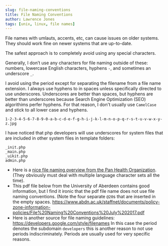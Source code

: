 ```yaml
---
slug: file-naming-conventions
title: File Naming Conventions
author: Lawrence Jones
tags: [unix, linux, file names]
---
```


File names with umlauts, accents, etc, can cause issues on older systems. They should work fine on newer systems that are up-to-date.

The safest approach is to completely avoid using any special characters.

Generally, I don’t use any characters for file naming outside of these: numbers, lowercase English characters, hyphens ```-```, and sometimes an underscore ```_```.

I avoid using the period except for separating the filename from a file name extension. I always use hyphens to in spaces unless specifically directed to use underscores. Underscores are better than spaces, but hyphens are better than underscores because Search Engine Optimization (SEO) algorithims perfer hyphens. For that reason, I don't usually use ```CamelCase``` and stick to all lower case and hyphens.  

```1-2-3-4-5-6-7-8-9-0-a-b-c-d-e-f-g-h-i-j-k-l-m-n-o-p-q-r-s-t-u-v-w-x-y-z.jpg```

I have noticed that php developers will use underscores for system files that are included in other system files in template folders:

```
_init.php
_main.php
_uikit.php
admin.php
```

* Here is a [nice file naming overview from the Pan Health Organization](https://www.paho.org/par/index.php?option=com_docman&view=download&alias=560-guide-to-proper-file-naming&category_slug=organizacion-de-la-representacion&Itemid=253). (They obviously must deal with multiple language character sets all the time).
* This pdf file below from the University of Aberdeen contains good information, but I find it ironic that the pdf file name does not use file naming conventions. (Note the four separate ```@20```s that are inserted in the empty spaces.
<https://www.abdn.ac.uk/staffnet/documents/policy-zone-information-policies/File%20Naming%20Conventions%20July%202017.pdf>
* Here is another source for file naming guidelines: <https://developers.google.com/style/filenames> In this case the period denotes the subdomain ```developers``` this is another reason to not use periods indiscriminately. Periods are usually used for very specific reasons.
